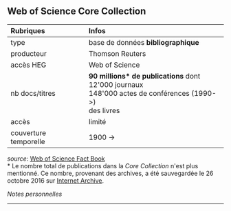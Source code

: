 ## Web of Science Core Collection

| Rubriques | Infos |
| :-------- | :---- |
| type | base de données **bibliographique** |
| producteur | Thomson Reuters |
| accès HEG | Web of Science |
| nb docs/titres | **90 millions\* de publications** dont<br/>12'000 journaux <br/>148'000 actes de conférences (1990->) <br/>des livres |
| accès | limité |
| couverture temporelle | 1900 -> |

*source*: [Web of Science Fact Book](http://images.info.science.thomsonreuters.biz/Web/ThomsonReutersScience/%7bd6b7faae-3cc2-4186-8985-a6ecc8cce1ee%7d_Crv_WoS_Upsell_Factbook_A4_FA_LR_edits.pdf)   
\* Le nombre total de publications dans la *Core Collection* n'est plus mentionné. Ce nombre, provenant des archives, a été sauvegardée le 26 octobre 2016 sur [Internet Archive](https://web.archive.org/web/20161026154601/http://wokinfo.com/citationconnection/).   

*Notes personnelles*

---

